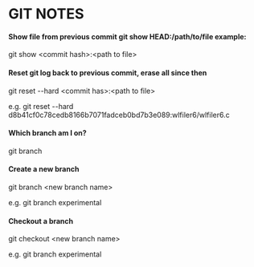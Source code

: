 GIT NOTES
=========

#### Show file from previous commit git show HEAD:/path/to/file example:
  git show \<commit hash\>:\<path to file\>

#### Reset git log back to previous commit, erase all since then 
  git reset --hard \<commit has\>:\<path to file\> 
  
  e.g. git reset --hard d8b41cf0c78cedb8166b7071fadceb0bd7b3e089:wlfiler6/wlfiler6.c

#### Which branch am I on? 

  git branch

#### Create a new branch 

  git branch \<new branch name\>
  
  e.g. git branch experimental

#### Checkout a branch 

  git checkout \<new branch name\>
  
  e.g. git branch experimental
